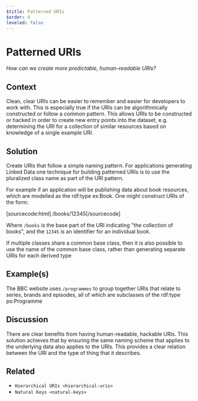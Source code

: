 ```yaml
---
$title: Patterned URIs
$order: 4
leveled: false
---
```


# Patterned URIs

  *How can we create more predictable, human-readable URIs?*

## Context

Clean, clear URIs can be easier to remember and easier for developers to work with. This is especially true if the URIs can
be algorithmically constructed or follow a common pattern. This allows URIs to be constructed or hacked in order to create new entry points into the dataset, e.g. determining the URI for a collection of similar resources based on knowledge of a single example URI.

## Solution

Create URIs that follow a simple naming pattern. For applications generating Linked Data one technique for building patterned URIs is to use the pluralized class name as part of the URI pattern.

For example if an application will be publishing data about book resources, which are modelled as the rdf:type ex:Book. One might construct URIs of the form:

[sourcecode:html]
   /books/12345[/sourcecode]

Where `/books` is the base part of the URI indicating "the collection of books", and the `12345` is an identifier for an individual book.

If multiple classes share a common base class, then it is also possible to use the name of the common base class, rather than generating separate URIs for each derived type

## Example(s)

The BBC website uses `/programmes` to group together URIs that relate to series, brands and episodes, all of which are subclasses of the rdf:type po:Programme

## Discussion

There are clear benefits from having human-readable, hackable URIs. This solution achieves that by ensuring the same naming scheme that applies to the underlying data also applies to the URIs. This provides a clear relation between the URI and the type of thing that it describes.

## Related

  - `Hierarchical URIs <hierarchical-uris>`
  - `Natural Keys <natural-keys>`
